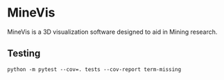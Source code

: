 # MineVis

MineVis is a 3D visualization software designed to aid in Mining research.

## Testing

`python -m pytest --cov=. tests --cov-report term-missing`

